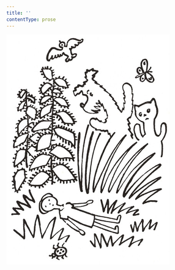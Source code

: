 ```yaml
---
title: ''
contentType: prose
---
```


![povidani_o_pejskovi_a_kocicce_038](./resources/povidani_o_pejskovi_a_kocicce_038.jpg)
